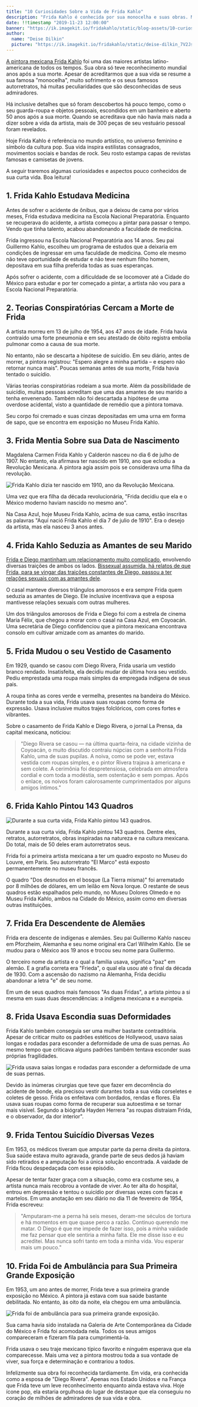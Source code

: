 ```yaml
---
title: "10 Curiosidades Sobre a Vida de Frida Kahlo"
description: "Frida Kahlo é conhecida por sua monocelha e suas obras. Mas a sua vida conturbada também contém peculiaridades intrigantes."
date: !!timestamp "2019-11-23 12:00:00"
banner: "https://ik.imagekit.io/fridakahlo/static/blog-assets/10-curiosidades-sobre-a-vida-de-frida-kahlo/10-curiosidades-sobre-a-vida-de-frida-kahlo_ChIixtkrx.jpg"
author:
  name: "Deise Dilkin"
  picture: "https://ik.imagekit.io/fridakahlo/static/deise-dilkin_7V2JsjZhA.jpg"
---
```


[A pintora mexicana Frida Kahlo](https://fridakahlo.com.br/quem-foi-frida-kahlo/quem-foi-frida-kahlo-a-revolucionaria-pintora-mexicana) foi uma das maiores artistas latino-americana de todos os tempos. Sua obra só teve reconhecimento mundial anos após a sua morte. Apesar de acreditarmos que a sua vida se resume a sua famosa "monocelha", muito sofrimento e os seus famosos autorretratos, há muitas peculiaridades que são desconhecidas de seus admiradores.

Há inclusive detalhes que só foram descobertos há pouco tempo, como o seu guarda-roupa e objetos pessoais, escondidos em um banheiro e aberto 50 anos após a sua morte. Quando se acreditava que não havia mais nada a dizer sobre a vida da artista, mais de 300 peças de seu vestuário pessoal foram revelados.

Hoje Frida Kahlo é referência no mundo artístico, no universo feminino e símbolo da cultura pop. Sua vida inspira estilistas consagrados, movimentos sociais e bandas de rock. Seu rosto estampa capas de revistas famosas e camisetas de jovens.

A seguir traremos algumas curiosidades e aspectos pouco conhecidos de sua curta vida. Boa leitura!

## 1. Frida Kahlo Estudava Medicina

Antes de sofrer o acidente de ônibus, que a deixou de cama por vários meses, Frida estudava medicina na Escola Nacional Preparatória. Enquanto se recuperava do acidente, a artista começou a pintar para passar o tempo. Vendo que tinha talento, acabou abandonando a faculdade de medicina.

Frida ingressou na Escola Nacional Preparatória aos 14 anos. Seu pai Guillermo Kahlo, escolheu um programa de estudos que a deixaria em condições de ingressar em uma faculdade de medicina. Como ele mesmo não teve oportunidade de estudar e não teve nenhum filho homem, depositava em sua filha preferida todas as suas esperanças.

Após sofrer o acidente, com a dificuldade de se locomover até a Cidade do México para estudar e por ter começado a pintar, a artista não vou para a Escola Nacional Preparatória.

## 2. Teorias Conspiratórias Cercam a Morte de Frida

A artista morreu em 13 de julho de 1954, aos 47 anos de idade. Frida havia contraído uma forte pneumonia e em seu atestado de óbito registra embolia pulmonar como a causa de sua morte.

No entanto, não se descarta a hipótese de suicídio. Em seu diário, antes de morrer, a pintora registrou: "Espero alegre a minha partida – e espero não retornar nunca mais". Poucas semanas antes de sua morte, Frida havia tentado o suicídio.

Várias teorias conspiratórias rodeiam a sua morte. Além da possibilidade de suicídio, muitas pessoas acreditam que uma das amantes de seu marido a tenha envenenado. Também não foi descartada a hipótese de uma overdose acidental, visto a quantidade de remédio que a pintora tomava.

Seu corpo foi cremado e suas cinzas depositadas em uma urna em forma de sapo, que se encontra em exposição no Museu Frida Kahlo.

## 3. Frida Mentia Sobre sua Data de Nascimento

Magdalena Carmen Frida Kahlo y Calderón nasceu no dia 6 de julho de 1907. No entanto, ela afirmava ter nascido em 1910, ano que eclodiu a Revolução Mexicana. A pintora agia assim pois se considerava uma filha da revolução.

![Frida Kahlo dizia ter nascido em 1910, ano da Revolução Mexicana.](https://ik.imagekit.io/fridakahlo/static/blog-assets/10-curiosidades-sobre-a-vida-de-frida-kahlo/revolucao-mexicana_HDVv84yhRv.jpeg)

Uma vez que era filha da década revolucionária, "Frida decidiu que ela e o México moderno haviam nascido no mesmo ano".

Na Casa Azul, hoje Museu Frida Kahlo, acima de sua cama, estão inscritas as palavras "Aquí nació Frida Kahlo el día 7 de julio de 1910". Era o desejo da artista, mas ela nasceu 3 anos antes.

## 4. Frida Kahlo Seduzia as Amantes de seu Marido

[Frida e Diego mantinham um relacionamento muito complicado](https://fridakahlo.com.br/quem-foi-frida-kahlo/frida-kahlo-e-diego-rivera-uma-torrida-historia-de-amor), envolvendo diversas traições de ambos os lados. [Bissexual assumida, há relatos de que Frida, para se vingar das traições constantes de Diego, passou a ter relações sexuais com as amantes dele](https://fridakahlo.com.br/quem-foi-frida-kahlo/os-outros-amores-da-vida-de-frida-kahlo).

O casal manteve diversos triângulos amorosos e era sempre Frida quem seduzia as amantes de Diego. Ele inclusive incentivava que a esposa mantivesse relações sexuais com outras mulheres.

Um dos triângulos amorosos de Frida e Diego foi com a estrela de cinema Maria Félix, que chegou a morar com o casal na Casa Azul, em Coyoacán. Uma secretária de Diego confidenciou que a pintora mexicana encontrava consolo em cultivar amizade com as amantes do marido.

## 5. Frida Mudou o seu Vestido de Casamento

Em 1929, quando se casou com Diego Rivera, Frida usaria um vestido branco rendado. Insatisfeita, ela decidiu mudar de última hora seu vestido. Pediu emprestada uma roupa mais simples da empregada indígena de seus pais.

A roupa tinha as cores verde e vermelha, presentes na bandeira do México. Durante toda a sua vida, Frida usava suas roupas como forma de expressão. Usava inclusive muitos trajes folclóricos, com cores fortes e vibrantes.

Sobre o casamento de Frida Kahlo e Diego Rivera, o jornal La Prensa, da capital mexicana, noticiou:

> "Diego Rivera se casou — na última quarta-feira, na cidade vizinha de Coyoacán, o muito discutido contraiu núpcias com a senhorita Frida Kahlo, uma de suas pupilas. A noiva, como se pode ver, estava vestida com roupas simples, e o pintor Rivera trajava à americana e sem colete. A cerimônia foi despretensiosa, celebrada em atmosfera cordial e com toda a modéstia, sem ostentação e sem pompas. Após o enlace, os noivos foram calorosamente cumprimentados por alguns amigos íntimos."

## 6. Frida Kahlo Pintou 143 Quadros

![Durante a sua curta vida, Frida Kahlo pintou 143 quadros.](https://ik.imagekit.io/fridakahlo/static/blog-assets/10-curiosidades-sobre-a-vida-de-frida-kahlo/frida-kahlo-pintou-143-quadros_-NBGv8bB_.jpg)

Durante a sua curta vida, Frida Kahlo pintou 143 quadros. Dentre eles, retratos, autorretratos, obras inspiradas na natureza e na cultura mexicana. Do total, mais de 50 deles eram autorretratos seus.

Frida foi a primeira artista mexicana a ter um quadro exposto no Museu do Louvre, em Paris. Seu autorretrato "El Marco" está exposto permanentemente no museu francês.

O quadro "Dos desnudos en el bosque (La Tierra misma)" foi arrematado por 8 milhões de dólares, em um leilão em Nova Iorque. O restante de seus quadros estão espalhados pelo mundo, no Museu Dolores Olmedo e no Museu Frida Kahlo, ambos na Cidade do México, assim como em diversas outras instituições.

## 7. Frida Era Descendente de Alemães

Frida era descente de indígenas e alemães. Seu pai Guillermo Kahlo nasceu em Pforzheim, Alemanha e seu nome original era Carl Wilhelm Kahlo. Ele se mudou para o México aos 19 anos e trocou seu nome para Guillermo.

O terceiro nome da artista e o qual a família usava, significa "paz" em alemão. E a grafia correta era "Frieda", o qual ela usou até o final da década de 1930. Com a ascensão do nazismo na Alemanha, Frida decidiu abandonar a letra "e" de seu nome.

Em um de seus quadros mais famosos "As duas Fridas", a artista pintou a si mesma em suas duas descendências: a indígena mexicana e a europeia.

## 8. Frida Usava Escondia suas Deformidades

Frida Kahlo também conseguia ser uma mulher bastante contraditória. Apesar de criticar muito os padrões estéticos de Hollywood, usava saias longas e rodadas para esconder a deformidade de uma de suas pernas. Ao mesmo tempo que criticava alguns padrões também tentava esconder suas próprias fragilidades.

![Frida usava saias longas e rodadas para esconder a deformidade de uma de suas pernas.](https://ik.imagekit.io/fridakahlo/static/blog-assets/10-curiosidades-sobre-a-vida-de-frida-kahlo/frida-escondia-suas-deformidades_9X96MAytw.jpg)

Devido às inúmeras cirurgias que teve que fazer em decorrência do acidente de bonde, ela precisou vestir durantes toda a sua vida corseletes e coletes de gesso. Frida os enfeitava com bordados, rendas e flores. Ela usava suas roupas como forma de recuperar sua autoestima e se tornar mais visível. Segundo a biógrafa Hayden Herrera "as roupas distraiam Frida, e o observador, da dor interior".

## 9. Frida Tentou Suicídio Diversas Vezes

Em 1953, os médicos tiveram que amputar parte da perna direita da pintora. Sua saúde estava muito agravada, grande parte de seus dedos já haviam sido retirados e a amputação foi a única solução encontrada. A vaidade de Frida ficou despedaçada com esse episódio.

Apesar de tentar fazer graça com a situação, como era costume seu, a artista nunca mais recobrou a vontade de viver. Ao ter alta do hospital, entrou em depressão e tentou o suicídio por diversas vezes com facas e martelos. Em uma anotação em seu diário no dia 11 de fevereiro de 1954, Frida escreveu:

> "Amputaram-me a perna há seis meses, deram-me séculos de tortura e há momentos em que quase perco a razão.
Continuo querendo me matar. O Diego é que me impede de fazer isso, pois a minha vaidade me faz pensar que ele sentiria a minha falta. Ele me disse isso e eu acreditei. Mas nunca sofri tanto em toda a minha vida. Vou esperar mais um pouco."

## 10. Frida Foi de Ambulância para Sua Primeira Grande Exposição

Em 1953, um ano antes de morrer, Frida teve a sua primeira grande exposição no México. A pintora já estava com sua saúde bastante debilitada. No entanto, às oito da noite, ela chegou em uma ambulância.

![Frida foi de ambulância para sua primeira grande exposição.](https://ik.imagekit.io/fridakahlo/static/blog-assets/10-curiosidades-sobre-a-vida-de-frida-kahlo/frida-foi-de-ambulancia-para-sua-primeira-exposicao_OAaPpJ76u.jpg)

Sua cama havia sido instalada na Galeria de Arte Contemporânea da Cidade do México e Frida foi acomodada nela. Todos os seus amigos compareceram e fizeram fila para cumprimentá-la.

Frida usava o seu traje mexicano típico favorito e ninguém esperava que ela comparecesse. Mais uma vez a pintora mostrou toda a sua vontade de viver, sua força e determinação e contrariou a todos.

Infelizmente sua obra foi reconhecida tardiamente. Em vida, era conhecida como a esposa de "Diego Rivera". Apenas nos Estado Unidos e na França que Frida teve um leve reconhecimento enquanto ainda estava viva. Hoje ícone pop, ela estaria orgulhosa do lugar de destaque que ela conseguiu no coração de milhões de admiradores de sua vida e obra.
